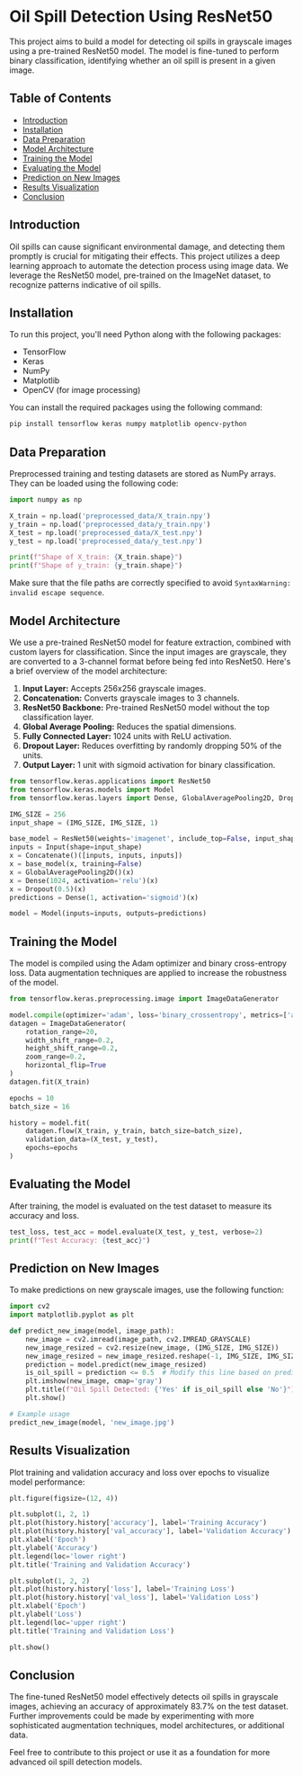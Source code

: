 # Oil Spill Detection Using ResNet50

This project aims to build a model for detecting oil spills in grayscale images using a pre-trained ResNet50 model. The model is fine-tuned to perform binary classification, identifying whether an oil spill is present in a given image.

## Table of Contents
- [Introduction](#introduction)
- [Installation](#installation)
- [Data Preparation](#data-preparation)
- [Model Architecture](#model-architecture)
- [Training the Model](#training-the-model)
- [Evaluating the Model](#evaluating-the-model)
- [Prediction on New Images](#prediction-on-new-images)
- [Results Visualization](#results-visualization)
- [Conclusion](#conclusion)

## Introduction

Oil spills can cause significant environmental damage, and detecting them promptly is crucial for mitigating their effects. This project utilizes a deep learning approach to automate the detection process using image data. We leverage the ResNet50 model, pre-trained on the ImageNet dataset, to recognize patterns indicative of oil spills.

## Installation

To run this project, you'll need Python along with the following packages:

- TensorFlow
- Keras
- NumPy
- Matplotlib
- OpenCV (for image processing)

You can install the required packages using the following command:

```bash
pip install tensorflow keras numpy matplotlib opencv-python
```

## Data Preparation

Preprocessed training and testing datasets are stored as NumPy arrays. They can be loaded using the following code:

```python
import numpy as np

X_train = np.load('preprocessed_data/X_train.npy')
y_train = np.load('preprocessed_data/y_train.npy')
X_test = np.load('preprocessed_data/X_test.npy')
y_test = np.load('preprocessed_data/y_test.npy')

print(f"Shape of X_train: {X_train.shape}")
print(f"Shape of y_train: {y_train.shape}")
```

Make sure that the file paths are correctly specified to avoid `SyntaxWarning: invalid escape sequence`.

## Model Architecture

We use a pre-trained ResNet50 model for feature extraction, combined with custom layers for classification. Since the input images are grayscale, they are converted to a 3-channel format before being fed into ResNet50. Here's a brief overview of the model architecture:

1. **Input Layer:** Accepts 256x256 grayscale images.
2. **Concatenation:** Converts grayscale images to 3 channels.
3. **ResNet50 Backbone:** Pre-trained ResNet50 model without the top classification layer.
4. **Global Average Pooling:** Reduces the spatial dimensions.
5. **Fully Connected Layer:** 1024 units with ReLU activation.
6. **Dropout Layer:** Reduces overfitting by randomly dropping 50% of the units.
7. **Output Layer:** 1 unit with sigmoid activation for binary classification.

```python
from tensorflow.keras.applications import ResNet50
from tensorflow.keras.models import Model
from tensorflow.keras.layers import Dense, GlobalAveragePooling2D, Dropout, Input, Concatenate

IMG_SIZE = 256
input_shape = (IMG_SIZE, IMG_SIZE, 1)

base_model = ResNet50(weights='imagenet', include_top=False, input_shape=(IMG_SIZE, IMG_SIZE, 3))
inputs = Input(shape=input_shape)
x = Concatenate()([inputs, inputs, inputs])
x = base_model(x, training=False)
x = GlobalAveragePooling2D()(x)
x = Dense(1024, activation='relu')(x)
x = Dropout(0.5)(x)
predictions = Dense(1, activation='sigmoid')(x)

model = Model(inputs=inputs, outputs=predictions)
```

## Training the Model

The model is compiled using the Adam optimizer and binary cross-entropy loss. Data augmentation techniques are applied to increase the robustness of the model.

```python
from tensorflow.keras.preprocessing.image import ImageDataGenerator

model.compile(optimizer='adam', loss='binary_crossentropy', metrics=['accuracy'])
datagen = ImageDataGenerator(
    rotation_range=20,
    width_shift_range=0.2,
    height_shift_range=0.2,
    zoom_range=0.2,
    horizontal_flip=True
)
datagen.fit(X_train)

epochs = 10
batch_size = 16

history = model.fit(
    datagen.flow(X_train, y_train, batch_size=batch_size),
    validation_data=(X_test, y_test),
    epochs=epochs
)
```

## Evaluating the Model

After training, the model is evaluated on the test dataset to measure its accuracy and loss.

```python
test_loss, test_acc = model.evaluate(X_test, y_test, verbose=2)
print(f"Test Accuracy: {test_acc}")
```

## Prediction on New Images

To make predictions on new grayscale images, use the following function:

```python
import cv2
import matplotlib.pyplot as plt

def predict_new_image(model, image_path):
    new_image = cv2.imread(image_path, cv2.IMREAD_GRAYSCALE)
    new_image_resized = cv2.resize(new_image, (IMG_SIZE, IMG_SIZE))
    new_image_resized = new_image_resized.reshape(-1, IMG_SIZE, IMG_SIZE, 1) / 255.0
    prediction = model.predict(new_image_resized)
    is_oil_spill = prediction <= 0.5  # Modify this line based on prediction threshold
    plt.imshow(new_image, cmap='gray')
    plt.title(f"Oil Spill Detected: {'Yes' if is_oil_spill else 'No'}")
    plt.show()

# Example usage
predict_new_image(model, 'new_image.jpg')
```

## Results Visualization

Plot training and validation accuracy and loss over epochs to visualize model performance:

```python
plt.figure(figsize=(12, 4))

plt.subplot(1, 2, 1)
plt.plot(history.history['accuracy'], label='Training Accuracy')
plt.plot(history.history['val_accuracy'], label='Validation Accuracy')
plt.xlabel('Epoch')
plt.ylabel('Accuracy')
plt.legend(loc='lower right')
plt.title('Training and Validation Accuracy')

plt.subplot(1, 2, 2)
plt.plot(history.history['loss'], label='Training Loss')
plt.plot(history.history['val_loss'], label='Validation Loss')
plt.xlabel('Epoch')
plt.ylabel('Loss')
plt.legend(loc='upper right')
plt.title('Training and Validation Loss')

plt.show()
```

## Conclusion

The fine-tuned ResNet50 model effectively detects oil spills in grayscale images, achieving an accuracy of approximately 83.7% on the test dataset. Further improvements could be made by experimenting with more sophisticated augmentation techniques, model architectures, or additional data. 

Feel free to contribute to this project or use it as a foundation for more advanced oil spill detection models.
